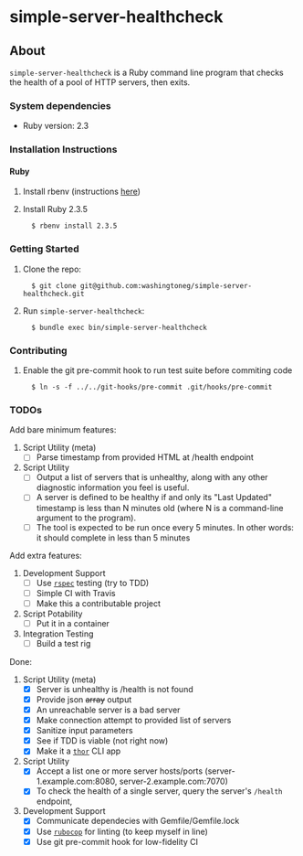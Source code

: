 simple-server-healthcheck
=========================

## About

`simple-server-healthcheck` is a Ruby command line program that checks the health of a pool of HTTP servers, then exits.


### System dependencies

  * Ruby version: 2.3

### Installation Instructions

#### Ruby

  1. Install rbenv (instructions [here](https://github.com/rbenv/rbenv#installation))

  1. Install Ruby 2.3.5

      ```
        $ rbenv install 2.3.5
      ```

### Getting Started

  1. Clone the repo:

      ```
        $ git clone git@github.com:washingtoneg/simple-server-healthcheck.git
      ```

  1. Run `simple-server-healthcheck`:

      ```
        $ bundle exec bin/simple-server-healthcheck
      ```

### Contributing

  1. Enable the git pre-commit hook to run test suite before commiting code

      ```
        $ ln -s -f ../../git-hooks/pre-commit .git/hooks/pre-commit
      ```

### TODOs

Add bare minimum features:
  1. Script Utility (meta)
      - [ ] Parse timestamp from provided HTML at /health endpoint
  1. Script Utility
      - [ ] Output a list of servers that is unhealthy, along with any other diagnostic information you feel is useful.
      - [ ] A server is defined to be healthy if and only its "Last Updated" timestamp is less than N minutes old (where N is a command-line argument to the program).
      - [ ] The tool is expected to be run once every 5 minutes. In other words: it should complete in less than 5 minutes

Add extra features:
  1. Development Support
      - [ ] Use [`rspec`](https://github.com/rspec/rspec) testing (try to TDD)
      - [ ] Simple CI with Travis
      - [ ] Make this a contributable project
  1. Script Potability
      - [ ] Put it in a container
  1. Integration Testing
      - [ ] Build a test rig

Done:
  1. Script Utility (meta)
      - [X] Server is unhealthy is /health is not found
      - [X] Provide json ~~array~~ output
      - [X] An unreachable server is a bad server
      - [X] Make connection attempt to provided list of servers
      - [X] Sanitize input parameters
      - [X] See if TDD is viable (not right now)
      - [X] Make it a [`thor`](https://github.com/erikhuda/thor) CLI app
  1. Script Utility
      - [X] Accept a list one or more server hosts/ports (server-1.example.com:8080, server-2.example.com:7070)
      - [X] To check the health of a single server, query the server's `/health` endpoint,
  1. Development Support
      - [X] Communicate dependecies with Gemfile/Gemfile.lock
      - [X] Use [`rubocop`](https://github.com/bbatsov/rubocop) for linting (to keep myself in line)
      - [X] Use git pre-commit hook for low-fidelity CI
